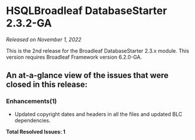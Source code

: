 # HSQLBroadleaf DatabaseStarter 2.3.2-GA

_Released on November 1, 2022_

This is the 2nd release for the Broadleaf DatabaseStarter 2.3.x module. This version requires Broadleaf Framework version 6.2.0-GA.

## An at-a-glance view of the issues that were closed in this release:

### Enhancements(1)
- Updated copyright dates and headers in all the files and updated BLC dependencies.


**Total Resolved Issues: 1**
